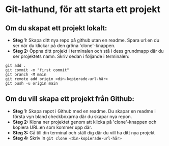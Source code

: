# Git-lathund, för att starta ett projekt

## Om du skapat ett projekt lokalt:
* **Steg 1:** Skapa ditt nya repo på github utan en readme. Spara url:en du ser när du klickar på den gröna 'clone'-knappen.
* **Steg 2:** Öppna ditt projekt i terminalen och stå i dess grundmapp där du ser projektets namn. Skriv sedan i följande i terminalen:
```git init
git add .
git commit -m "first commit"
git branch -M main
git remote add origin <din-kopierade-url-här>
git push -u origin main
```

## Om du vill skapa ett projekt från Github:
* **Steg 1:** Skapa repot i Github med en readme. Du skapar en readme i första vyn bland checkboxarna där du skapar nya repon.
* **Steg 2:** Klona ner projektet genom att klicka på 'clone'-knappen och kopiera URL:en som kommer upp där.
* **Steg 3:** Gå till din terminal och ställ dig där du vill ha ditt nya projekt
* **Steg 4:** Skriv in ```git clone <din-kopierade-url-här>```
